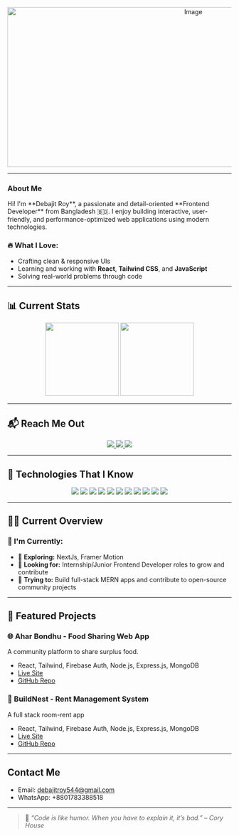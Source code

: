 <p align="center">
  <img width="820" height="360" alt="Image" src="https://github.com/user-attachments/assets/c02f9899-2e9b-4052-848c-464514ce1fcb" />
</p>

---

### About Me
<p>
Hi! I'm **Debajit Roy**, a passionate and detail-oriented **Frontend Developer** from Bangladesh 🇧🇩. 
I enjoy building interactive, user-friendly, and performance-optimized web applications using modern technologies.
</p>

### 🔥 What I Love:
- Crafting clean & responsive UIs
- Learning and working with **React**, **Tailwind CSS**, and **JavaScript**
- Solving real-world problems through code


---

## 📊 Current Stats

<p align="center">
  <img src="https://github-readme-stats.vercel.app/api?username=Debajit91&show_icons=true&theme=tokyonight" height="165" />
  <img src="https://github-readme-stats.vercel.app/api/top-langs/?username=Debajit91&layout=compact&theme=tokyonight" height="165" />
</p>

---



## 📬 Reach Me Out

<p align="center">
  <a href="https://www.linkedin.com/in/debajit-roy25" target="_blank">
    <img src="https://img.shields.io/badge/LinkedIn-0077B5?style=for-the-badge&logo=linkedin&logoColor=white" />
  </a>
  <a href="https://www.facebook.com/dayalu.jps" target="_blank">
    <img src="https://img.shields.io/badge/Facebook-1877F2?style=for-the-badge&logo=facebook&logoColor=white" />
  </a>
  <a href="https://twitter.com/Debajit20664278" target="_blank">
    <img src="https://img.shields.io/badge/Twitter-1DA1F2?style=for-the-badge&logo=twitter&logoColor=white" />
  </a>
</p>

---

## 🧰 Technologies That I Know

<p align="center">
  <img src="https://img.shields.io/badge/HTML5-E34F26?style=for-the-badge&logo=html5&logoColor=white" />
  <img src="https://img.shields.io/badge/CSS3-1572B6?style=for-the-badge&logo=css3&logoColor=white" />
  <img src="https://img.shields.io/badge/JavaScript-F7DF1E?style=for-the-badge&logo=javascript&logoColor=black" />
  <img src="https://img.shields.io/badge/React-61DAFB?style=for-the-badge&logo=react&logoColor=black" />
  <img src="https://img.shields.io/badge/Tailwind_CSS-38B2AC?style=for-the-badge&logo=tailwind-css&logoColor=white" />
  <img src="https://img.shields.io/badge/Node.js-339933?style=for-the-badge&logo=node.js&logoColor=white" />
  <img src="https://img.shields.io/badge/Express.js-000000?style=for-the-badge&logo=express&logoColor=white" />
  <img src="https://img.shields.io/badge/MongoDB-47A248?style=for-the-badge&logo=mongodb&logoColor=white" />
  <img src="https://img.shields.io/badge/Firebase-FFCA28?style=for-the-badge&logo=firebase&logoColor=black" />
  <img src="https://img.shields.io/badge/Git-F05032?style=for-the-badge&logo=git&logoColor=white" />
  <img src="https://img.shields.io/badge/GitHub-181717?style=for-the-badge&logo=github&logoColor=white" />
</p>

---


## 👨‍💻 Current Overview


### 🚀 I'm Currently:
- 🧠 **Exploring:** NextJs, Framer Motion
- 🤝 **Looking for:** Internship/Junior Frontend Developer roles to grow and contribute
- 🔧 **Trying to:** Build full-stack MERN apps and contribute to open-source community projects

---



## 📂 Featured Projects

### 🌐 Ahar Bondhu - Food Sharing Web App
A community platform to share surplus food.
- React, Tailwind, Firebase Auth, Node.js, Express.js, MongoDB
- [Live Site](https://aharbondhu.web.app)
- [GitHub Repo](https://github.com/Debajit91/aharbondhu)

### 📝 BuildNest - Rent Management System
A full stack room-rent app
- React, Tailwind, Firebase Auth, Node.js, Express.js, MongoDB
- [Live Site](https://buildnest-d8c3f.web.app)
- [GitHub Repo](https://github.com/Debajit91/build-nest)

---

## Contact Me
- Email: debajitroy544@gmail.com
- WhatsApp: +8801783388518

---


> 🚀 *“Code is like humor. When you have to explain it, it’s bad.” – Cory House*
